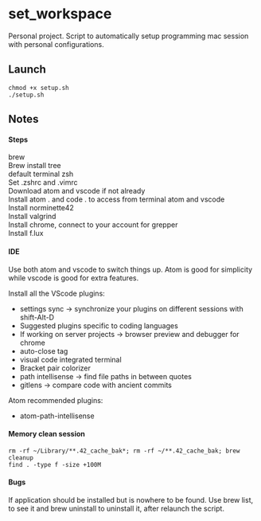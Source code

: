 # set_workspace

Personal project. Script to automatically setup programming mac session with personal configurations.

## Launch

```
chmod +x setup.sh
./setup.sh
```

## Notes
#### Steps
brew<br>
Brew install tree<br>
default terminal zsh<br>
Set .zshrc and .vimrc<br>
Download atom and vscode if not already<br>
Install atom . and code . to access from terminal atom and vscode<br>
Install norminette42<br>
Install valgrind<br>
Install chrome, connect to your account for grepper<br>
Install f.lux

#### IDE
Use both atom and vscode to switch things up. Atom is good for simplicity while vscode is good for extra features.

Install all the VScode plugins:
- settings sync -> synchronize your plugins on different sessions with shift-Alt-D
- Suggested plugins specific to coding languages
- If working on server projects -> browser preview and debugger for chrome
- auto-close tag
- visual code integrated terminal
- Bracket pair colorizer
- path intellisense -> find file paths in between quotes
- gitlens -> compare code with ancient commits

Atom recommended plugins:
- atom-path-intellisense

#### Memory clean session
```
rm -rf ~/Library/**.42_cache_bak*; rm -rf ~/**.42_cache_bak; brew cleanup
find . -type f -size +100M
```

#### Bugs
If application should be installed but is nowhere to be found. Use brew list, to see it and brew uninstall to uninstall it, after relaunch the script.

